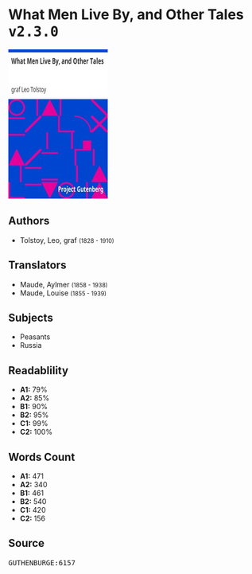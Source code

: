 # What Men Live By, and Other Tales <kbd>v2.3.0</kbd>

![](./cover.medium.jpg "")

## Authors


 - Tolstoy, Leo, graf <small>(1828 - 1910)</small>

## Translators


 - Maude, Aylmer <small>(1858 - 1938)</small>
 - Maude, Louise <small>(1855 - 1939)</small>

## Subjects


 - Peasants
 - Russia

## Readablility


 - **A1:** 79%
 - **A2:** 85%
 - **B1:** 90%
 - **B2:** 95%
 - **C1:** 99%
 - **C2:** 100%

## Words Count


 - **A1:** 471
 - **A2:** 340
 - **B1:** 461
 - **B2:** 540
 - **C1:** 420
 - **C2:** 156

## Source


<kbd>GUTHENBURGE:6157</kbd>
